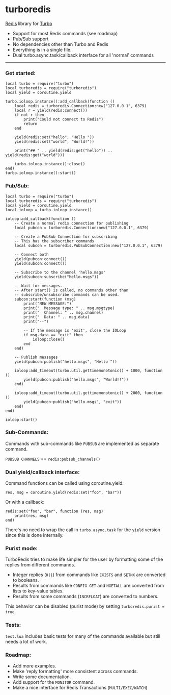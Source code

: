 turboredis
===========

[Redis](http://redis.io) library for [Turbo](https://github.com/kernelsauce/turbo)


- Support for most Redis commands (see roadmap)
- Pub/Sub support
- No dependencies other than Turbo and Redis
- Everything is in a single file.
- Dual turbo.async.task/callback interface for all 'normal' commands

----------

### Get started:

	local turbo = require("turbo")
	local turboredis = require("turboredis")
	local yield = coroutine.yield
	
	turbo.ioloop.instance():add_callback(function () 
		local redis = turboredis.Connection:new("127.0.0.1", 6379)	
		local r = yield(redis:connect())
		if not r then
			print("Could not connect to Redis")
			return
		end
		
		yield(redis:set("hello", "Hello "))
		yield(redis:set("world", "World!"))

		print("## " .. yield(redis:get("hello")) .. yield(redis:get("world")))

		turbo.ioloop.instance():close()
	end)
	turbo.ioloop.instance():start()


### Pub/Sub:

	local turbo = require("turbo")
	local turboredis = require("turboredis")
	local yield = coroutine.yield
	local ioloop = turbo.ioloop.instance()

	ioloop:add_callback(function () 
		-- Create a normal redis connection for publishing
		local pubcon = turboredis.Connection:new("127.0.0.1", 6379)	
		
		-- Create a PubSub Connection for subscribing
		-- This has the subscriber commands
		local subcon = turboredis.PubSubConnection:new("127.0.0.1", 6379)

		-- Connect both
		yield(pubcon:connect())
		yield(subcon:connect())

		-- Subscribe to the channel 'hello.msgs'
		yield(subcon:subscribe("hello.msgs"))

		-- Wait for messages.
		-- After start() is called, no commands other than
		-- subscribe/unsubscribe commands can be used.
		subcon:start(function (msg)
			print("NEW MESSAGE:")
			print("  Message type: " .. msg.msgtype)	
			print("  Channel: " .. msg.channel)
			print("  Data: " .. msg.data)
			print("--")

			-- If the message is 'exit', close the IOLoop
			if msg.data == "exit" then
				ioloop:close()
			end
		end)

		-- Publish messages
		yield(pubcon:publish("hello.msgs", "Hello "))
		
		ioloop:add_timeout(turbo.util.gettimemonotonic() + 1000, function () 
			yield(pubcon:publish("hello.msgs", "World!!"))
		end)

		ioloop:add_timeout(turbo.util.gettimemonotonic() + 2000, function () 
			yield(pubcon:publish("hello.msgs", "exit"))
		end)
	end)

	ioloop:start()


### Sub-Commands:

Commands with sub-commands like `PUBSUB` are implemented as separate command.

`PUBSUB CHANNELS` == `redis:pubsub_channels()`


### Dual yield/callback interface:

Command functions can be called using coroutine.yield:

	res, msg = coroutine.yield(redis:set("foo", "bar"))

Or with a callback:
	
	redis:set("foo", "bar", function (res, msg) 
		print(res, msg)
	end)

There's no need to wrap the call in `turbo.async.task` for the `yield` version
since this is done internally.


### Purist mode:

TurboRedis tries to make life simpler for the user by formatting
some of the replies from different commands.

- Integer replies (`0|1`) from commands like `EXISTS` and `SETNX`
  are converted to booleans.
- Results from commands like `CONFIG GET` and `HGETALL` 
  are converted from lists to key-value tables.
- Results from some commands (`INCRFLOAT`) are converted to numbers.

This behavior can be disabled (purist mode) by setting `turboredis.purist = true`.


### Tests:

`test.lua` includes basic tests for many of the commands available but still needs a lot of work.


### Roadmap:

- Add more examples. 
- Make 'reply formatting' more consistent across commands.
- Write some documentation.
- Add support for the `MONITOR` command.
- Make a nice interface for Redis Transactions (`MULTI/EXEC/WATCH`)
